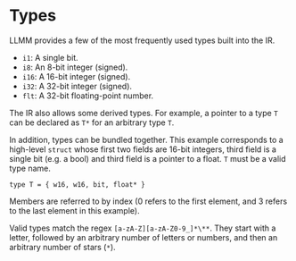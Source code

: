 # Types

LLMM provides a few of the most frequently used types built into the IR.
- `i1`: A single bit.
- `i8`: An 8-bit integer (signed).
- `i16`: A 16-bit integer (signed).
- `i32`: A 32-bit integer (signed).
- `flt`: A 32-bit floating-point number.

The IR also allows some derived types. For example, a pointer to a type `T` can be declared as `T*` for an arbitrary type `T`.

In addition, types can be bundled together. This example corresponds to a high-level `struct` whose first two fields are 16-bit integers, third field is a single bit (e.g. a bool) and third field is a pointer to a float. `T` must be a valid type name.
```
type T = { w16, w16, bit, float* }
```
Members are referred to by index (0 refers to the first element, and 3 refers to the last element in this example).

Valid types match the regex `[a-zA-Z][a-zA-Z0-9_]*\**`. They start with a letter, followed by an arbitrary number of letters or numbers, and then an arbitrary number of stars (`*`).